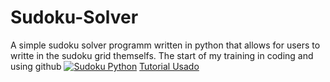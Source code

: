 # Sudoku-Solver
A simple sudoku solver programm written in python that allows for users to writte in the sudoku grid themselfs. The start of my training in coding and using github
[![Sudoku Python](https://www.google.com/url?sa=i&url=https%3A%2F%2Fdev.to%2Fzenulabidin%2Fanalyzing-the-sudoku-puzzle-solving-python-program-50cj&psig=AOvVaw0TyGzOyKKG2ILAGIMMDXnb&ust=1724892061862000&source=images&cd=vfe&opi=89978449&ved=0CBQQjRxqFwoTCKjhuuy5logDFQAAAAAdAAAAABAE)](https://stackoverflow.com/questions/61071158/add-image-with-link-in-githubs-readme-md)
[Tutorial Usado](https://www.youtube.com/watch?v=9BalEldzE8o&pp=ygUJc3RpY2sgYnVn)
